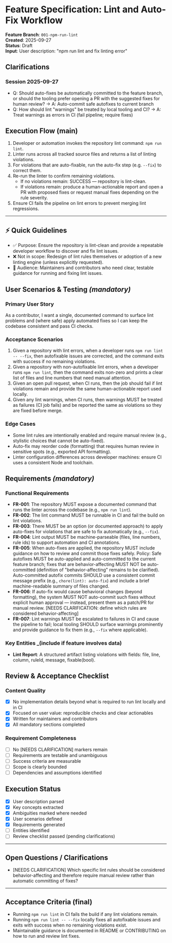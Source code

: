 # Feature Specification: Lint and Auto-Fix Workflow

**Feature Branch**: `001-npm-run-lint`  
**Created**: 2025-09-27  
**Status**: Draft  
**Input**: User description: "npm run lint and fix linting error"

## Clarifications

### Session 2025-09-27

- Q: Should auto-fixes be automatically committed to the feature branch, or should the tooling prefer opening a PR with the suggested fixes for human review? → A: Auto-commit safe autofixes to current branch
- Q: How should lint "warnings" be treated by local tooling and CI? → A: Treat warnings as errors in CI (fail pipeline; require fixes)

## Execution Flow (main)

1. Developer or automation invokes the repository lint command: `npm run lint`.
2. Linter runs across all tracked source files and returns a list of linting violations.
3. For violations that are auto-fixable, run the auto-fix step (e.g. `--fix`) to correct them.
4. Re-run the linter to confirm remaining violations.
   - If no violations remain: SUCCESS — repository is lint-clean.
   - If violations remain: produce a human-actionable report and open a PR with proposed fixes or request manual fixes depending on the rule severity.
5. Ensure CI fails the pipeline on lint errors to prevent merging lint regressions.

---

## ⚡ Quick Guidelines

- ✅ Purpose: Ensure the repository is lint-clean and provide a repeatable developer workflow to discover and fix lint issues.
- ❌ Not in scope: Redesign of lint rules themselves or adoption of a new linting engine (unless explicitly requested).
- 👥 Audience: Maintainers and contributors who need clear, testable guidance for running and fixing lint issues.

## User Scenarios & Testing _(mandatory)_

### Primary User Story

As a contributor, I want a single, documented command to surface lint problems and (where safe) apply automated fixes so I can keep the codebase consistent and pass CI checks.

### Acceptance Scenarios

1. Given a repository with lint errors, when a developer runs `npm run lint -- --fix`, then autofixable issues are corrected, and the command exits with success if no remaining violations.
2. Given a repository with non-autofixable lint errors, when a developer runs `npm run lint`, then the command exits non-zero and prints a clear list of files and line numbers that need manual attention.
3. Given an open pull request, when CI runs, then the job should fail if lint violations remain and provide the same human-actionable report used locally.
4. Given any lint warnings, when CI runs, then warnings MUST be treated as failures (CI job fails) and be reported the same as violations so they are fixed before merge.

### Edge Cases

- Some lint rules are intentionally enabled and require manual review (e.g., stylistic choices that cannot be auto-fixed).
- Auto-fix may reorder code (formatting) that requires human review in sensitive spots (e.g., exported API formatting).
- Linter configuration differences across developer machines: ensure CI uses a consistent Node and toolchain.

## Requirements _(mandatory)_

### Functional Requirements

- **FR-001**: The repository MUST expose a documented command that runs the linter across the codebase (e.g., `npm run lint`).
- **FR-002**: The lint command MUST be runnable in CI and fail the build on lint violations.
- **FR-003**: There MUST be an option (or documented approach) to apply auto-fixes for violations that are safe to fix automatically (e.g., `--fix`).
- **FR-004**: Lint output MUST be machine-parseable (files, line numbers, rule ids) to support automation and CI annotations.
- **FR-005**: When auto-fixes are applied, the repository MUST include guidance on how to review and commit those fixes safely. Policy: Safe autofixes MUST be auto-applied and auto-committed to the current feature branch; fixes that are behavior-affecting MUST NOT be auto-committed (definition of "behavior-affecting" remains to be clarified). Auto-committed autofix commits SHOULD use a consistent commit message prefix (e.g., `chore(lint): auto-fix`) and include a brief machine-readable summary of files changed.
- **FR-006**: If auto-fix would cause behavioral changes (beyond formatting), the system MUST NOT auto-commit such fixes without explicit human approval — instead, present them as a patch/PR for manual review. [NEEDS CLARIFICATION: define which rules are considered behavior-affecting]
- **FR-007**: Lint warnings MUST be escalated to failures in CI and cause the pipeline to fail; local tooling SHOULD surface warnings prominently and provide guidance to fix them (e.g., `--fix` where applicable).

### Key Entities \_(include if feature involves data)

- **Lint Report**: A structured artifact listing violations with fields: file, line, column, ruleId, message, fixable(bool).

## Review & Acceptance Checklist

### Content Quality

- [x] No implementation details beyond what is required to run lint locally and in CI
- [x] Focused on user value: reproducible checks and clear actionables
- [x] Written for maintainers and contributors
- [x] All mandatory sections completed

### Requirement Completeness

- [ ] No [NEEDS CLARIFICATION] markers remain
- [ ] Requirements are testable and unambiguous
- [ ] Success criteria are measurable
- [ ] Scope is clearly bounded
- [ ] Dependencies and assumptions identified

## Execution Status

- [x] User description parsed
- [x] Key concepts extracted
- [x] Ambiguities marked where needed
- [x] User scenarios defined
- [x] Requirements generated
- [ ] Entities identified
- [ ] Review checklist passed (pending clarifications)

---

## Open Questions / Clarifications

- [NEEDS CLARIFICATION] Which specific lint rules should be considered behavior-affecting and therefore require manual review rather than automatic committing of fixes?

---

## Acceptance Criteria (final)

- Running `npm run lint` in CI fails the build if any lint violations remain.
- Running `npm run lint -- --fix` locally fixes all autofixable issues and exits with success when no remaining violations exist.
- Maintainable guidance is documented in README or CONTRIBUTING on how to run and review lint fixes.
